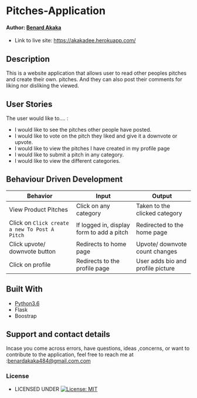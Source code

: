 # Pitches-Application

#### Author: [Benard Akaka](https://github.com/Benardkakaka)


* Link to live site: https://akakadee.herokuapp.com/

## Description
This is a website application that allows user to read other peoples pitches and create their own. pitches. And they can also  post their comments for liking nor disliking the viewed.

## User Stories
The user would like to.... :
* I would like to see the pitches other people have posted.
*  I would like to vote on the pitch they liked and give it a downvote or upvote.
* I would like to view the pitches I have created in my profile page
* I would like to submit a pitch in any category.
* I would like to view the different categories.

## Behaviour Driven Development
| Behavior            | Input                         | Output                        | 
| ------------------- | ----------------------------- | ----------------------------- |
| View Product Pitches | Click on any category | Taken to the clicked category | Click on `Click    submit To Post A Pitch` | Redirected to the login page | Signs In/ Signs Up |
| Click on `Click create a new To Post A Pitch` | If logged in, display form to add a pitch | Redirected to the home page |
| Click upvote/ downvote button | Redirects to home page | Upvote/ downvote count changes | Click add comment button | Redirects to the comment page | Displays a comment form | Click on Sign Out | Redirects to the home page | Signs user out |
| Click on profile | Redirects to the profile page | User adds bio and profile picture |

## Built With

* [Python3.6](https://docs.python.org/3/)
* Flask
* Boostrap


## Support and contact details
 Incase you come across errors, have questions, ideas ,concerns, or want to contribute to the application, feel free to reach me at :benardakaka484@gmail.com.com

### License

* LICENSED UNDER  [![License: MIT](https://img.shields.io/badge/License-MIT-yellow.svg)](license/MIT)